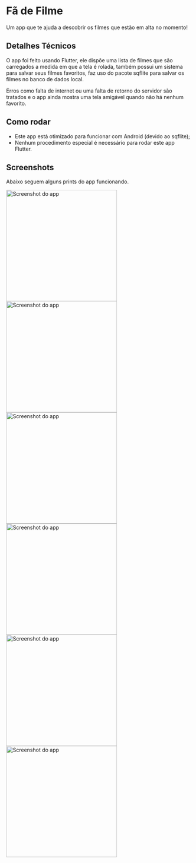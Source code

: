 # Fã de Filme

Um app que te ajuda a descobrir os filmes que estão em alta no momento!

## Detalhes Técnicos

O app foi feito usando Flutter, ele dispõe uma lista de filmes que são carregados a medida em que a tela é rolada, também possui um sistema para salvar seus filmes favoritos, faz uso do pacote sqflite para salvar os filmes no banco de dados local. 

Erros como falta de internet ou uma falta de retorno do servidor são tratados e o app ainda mostra uma tela amigável quando não há nenhum favorito. 

## Como rodar

- Este app está otimizado para funcionar com Android (devido ao sqflite);
- Nenhum procedimento especial é necessário para rodar este app Flutter.

## Screenshots

Abaixo seguem alguns prints do app funcionando.


<img alt="Screenshot do app" src="https://user-images.githubusercontent.com/19500428/211239534-b901534d-23cf-4e08-af8d-0c2c3bb98041.png" width="300">
<img alt="Screenshot do app" src="https://user-images.githubusercontent.com/19500428/211239542-562023bc-e0db-478f-b6fa-1471a17bc731.png" width="300">
<img alt="Screenshot do app" src="https://user-images.githubusercontent.com/19500428/211239545-92f73a13-3e4d-44c2-9985-f48124d589bf.png" width="300">
<img alt="Screenshot do app" src="https://user-images.githubusercontent.com/19500428/211239539-81708c29-fc85-4400-bfab-700bce25fa00.png" width="300">
<img alt="Screenshot do app" src="https://user-images.githubusercontent.com/19500428/211239540-de7eabcb-20dd-46e6-b578-dcf5e7460d0f.png" width="300">
<img alt="Screenshot do app" src="https://user-images.githubusercontent.com/19500428/211239541-f5ea4c6c-3bf7-481b-bd1d-5146e5bf4cc2.png" width="300">
